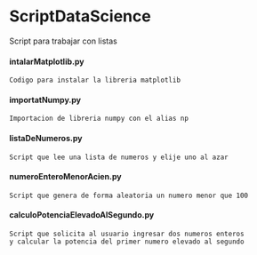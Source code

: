 # ScriptDataScience

Script para trabajar con listas

#### intalarMatplotlib.py
    Codigo para instalar la libreria matplotlib

#### importatNumpy.py
    Importacion de libreria numpy con el alias np

#### listaDeNumeros.py
    Script que lee una lista de numeros y elije uno al azar

#### numeroEnteroMenorAcien.py
    Script que genera de forma aleatoria un numero menor que 100

#### calculoPotenciaElevadoAlSegundo.py
    Script que solicita al usuario ingresar dos numeros enteros
    y calcular la potencia del primer numero elevado al segundo


